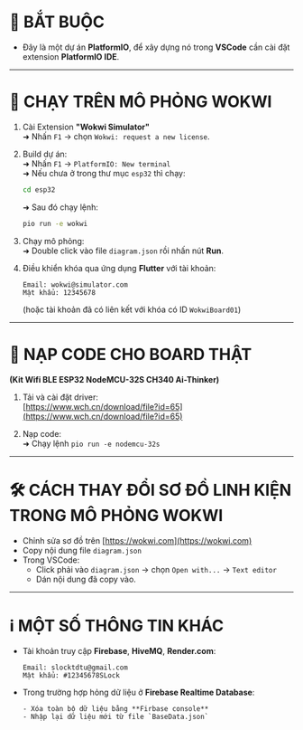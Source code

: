 # 📌 BẮT BUỘC

- Đây là một dự án **PlatformIO**, để xây dựng nó trong **VSCode** cần cài đặt extension **PlatformIO IDE**.

---

# 🚀 CHẠY TRÊN MÔ PHỎNG WOKWI

1. Cài Extension **"Wokwi Simulator"**  
   ➜ Nhấn `F1` → chọn `Wokwi: request a new license`.

2. Build dự án:  
   ➜ Nhấn `F1` → `PlatformIO: New terminal`  
   ➜ Nếu chưa ở trong thư mục `esp32` thì chạy:

   ```bash
   cd esp32
   ```

   ➜ Sau đó chạy lệnh:

   ```bash
   pio run -e wokwi
   ```

3. Chạy mô phỏng:  
   ➜ Double click vào file `diagram.json` rồi nhấn nút **Run**.

4. Điều khiển khóa qua ứng dụng **Flutter** với tài khoản:
   ```
   Email: wokwi@simulator.com
   Mật khẩu: 12345678
   ```
   (hoặc tài khoản đã có liên kết với khóa có ID `WokwiBoard01`)

---

# 🔌 NẠP CODE CHO BOARD THẬT

**(Kit Wifi BLE ESP32 NodeMCU-32S CH340 Ai-Thinker)**

1. Tải và cài đặt driver:  
   [https://www.wch.cn/download/file?id=65](https://www.wch.cn/download/file?id=65)

2. Nạp code:  
   ➜ Chạy lệnh `pio run -e nodemcu-32s`

---

# 🛠️ CÁCH THAY ĐỔI SƠ ĐỒ LINH KIỆN TRONG MÔ PHỎNG WOKWI

- Chỉnh sửa sơ đồ trên [https://wokwi.com](https://wokwi.com)
- Copy nội dung file `diagram.json`
- Trong VSCode:
  - Click phải vào `diagram.json` → chọn `Open with...` → `Text editor`
  - Dán nội dung đã copy vào.

---

# ℹ️ MỘT SỐ THÔNG TIN KHÁC

- Tài khoản truy cập **Firebase**, **HiveMQ**, **Render.com**:
  ```
  Email: slocktdtu@gmail.com
  Mật khẩu: #12345678SLock
  ```
- Trong trường hợp hỏng dữ liệu ở **Firebase Realtime Database**:
  ```
  - Xóa toàn bộ dữ liệu bằng **Firbase console**
  - Nhập lại dữ liệu mới từ file `BaseData.json`
  ```
